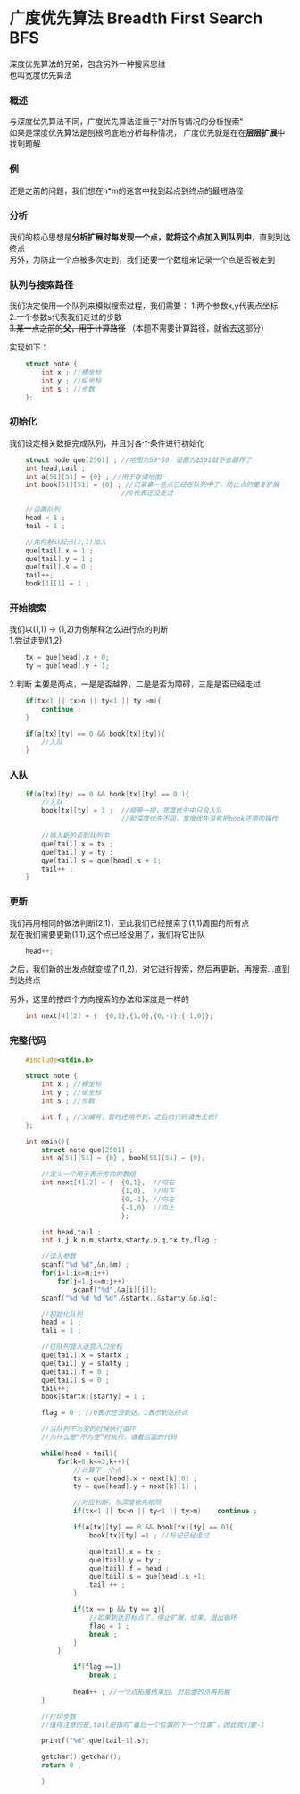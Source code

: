 # 广度优先算法 Breadth First Search BFS    
深度优先算法的兄弟，包含另外一种搜索思维  
也叫宽度优先算法    

### 概述    
与深度优先算法不同，广度优先算法注重于"对所有情况的分析搜索"    
如果是深度优先算法是刨根问底地分析每种情况，
广度优先就是在在**层层扩展**中找到题解  

###  例
还是之前的问题，我们想在n*m的迷宫中找到起点到终点的最短路径 

### 分析    
我们的核心思想是**分析扩展时每发现一个点，就将这个点加入到队列中**，直到到达终点    
另外，为防止一个点被多次走到，我们还要一个数组来记录一个点是否被走到    

### 队列与搜索路径  
我们决定使用一个队列来模拟搜索过程，我们需要：
1.两个参数x,y代表点坐标  
2.一个参数s代表我们走过的步数   
~~3.某一点之前的**父**，用于计算路径~~   （本题不需要计算路径，就省去这部分）  

实现如下：  
```c
    struct note {
        int x ; //横坐标
        int y ; //纵坐标
        int s ; //步数
    };
``` 
### 初始化  
我们设定相关数据完成队列，并且对各个条件进行初始化
```C
    struct node que[2501] ; //地图为50*50，设置为2501就不会越界了
    int head,tail ;
    int a[51][51] = {0} ; //用于存储地图    
    int book[51][51] = {0} ; //记录拿一些点已经在队列中了，防止点的重复扩展 
                            //0代表还没走过

    //设置队列 
    head = 1 ; 
    tail = 1 ;

    //先将默认起点(1,1)加入
    que[tail].x = 1 ;
    que[tail].y = 1 ;
    que[tail].s = 0 ;
    tail++;
    book[1][1] = 1 ;
```

### 开始搜索    
我们以(1,1) -> (1,2)为例解释怎么进行点的判断    
1.尝试走到(1,2)
```c
    tx = que[head].x + 0; 
    ty = que[head].y + 1;
```

2.判断
主要是两点，一是是否越界，二是是否为障碍，三是是否已经走过
```c
    if(tx<1 || tx>n || ty<1 || ty >m){
        continue ; 
    }

    if(a[tx][ty] == 0 && book[tx][ty]){
        //入队
    }
```

### 入队    
```c
    if(a[tx][ty] == 0 && book[tx][ty] == 0 ){
        //入队
        book[tx][ty] = 1 ;  //顺带一提，宽度优先中只会入队
                            //和深度优先不同，宽度优先没有把book还原的操作
        
        //插入新的点到队列中
        que[tail].x = tx ; 
        que[tail].y = ty ;
        qye[tail].s = que[head].s + 1;
        tail++ ;
    }
```

### 更新
我们再用相同的做法判断(2,1)，至此我们已经搜索了(1,1)周围的所有点    
现在我们需要更新(1,1),这个点已经没用了，我们将它出队    
```C
    head++;
```
之后，我们新的出发点就变成了(1,2)，对它进行搜索，然后再更新，再搜索...直到到达终点  

另外，这里的按四个方向搜索的办法和深度是一样的  
```c
    int next[4][2] = {  {0,1},{1,0},{0,-1},{-1,0}};
```

### 完整代码 

```C
    #include<stdio.h> 

    struct note {
        int x ; //横坐标
        int y ; //纵坐标
        int s ; //步数

        int f ; //父编号，暂时还用不到，之后的代码请先无视f
    };

    int main(){
        struct note que[2501] ;
        int a[51][51] = {0} , book[51][51] = {0};

        //定义一个用于表示方向的数组    
        int next[4][2] = {  {0,1},  //向右
                            {1,0},  //向下
                            {0,-1}, //向左
                            {-1,0}  //向上
                            };

        int head,tail ;
        int i,j,k,n,m,startx,starty,p,q,tx,ty,flag ; 

        //读入参数
        scanf("%d %d",&n,&m) ;
        for(i=1;i<=m;i++)
            for(j=1;j<=m;j++)
                scanf("%d",&a[i][j]);
        scanf("%d %d %d %d",&startx,,&starty,&p,&q);

        //初始化队列
        head = 1 ; 
        tali = 1 ;

        //往队列插入迷宫入口坐标
        que[tail].x = startx ;
        que[tail].y = statty ;
        que[tail].f = 0 ;
        que[tail].s = 0 ;
        tail++;
        book[startx][starty] = 1 ;

        flag = 0 ; //0表示还没到达，1表示到达终点

        //当队列不为空的时候执行循环
        //为什么是“不为空”时执行，请看后面的代码

        while(head < tail){
            for(k=0;k<=3;k++){
                //计算下一个点
                tx = que[head].x + next[k][0] ; 
                ty = que[head].y + next[k][1] ;

                //对应判断，与深度优先相同
                if(tx<1 || tx>n || ty<1 || ty>m)    continue ; 

                if(a[tx][ty] == 0 && book[tx][ty] == 0){
                    book[tx][ty] =1 ; //标记已经走过

                    que[tail].x = tx ; 
                    que[tail].y = ty ;
                    que[tail].f = head ; 
                    que[tail].s = que[head].s +1;
                    tail ++ ;
                }

                if(tx == p && ty == q){
                    //如果到达目标点了，停止扩展，结束，退出循环
                    flag = 1 ;
                    break ;
                }
            }

                if(flag ==1)
                    break ; 
                
                head++ ; //一个点拓展结束后，对后面的点再拓展
        }

        //打印步数
        //值得注意的是,tail是指向“最后一个位置的下一个位置”，因此我们要-1

        printf("%d",que[tail-1].s);

        getchar();getchar();
        return 0 ;

        }

``` 
